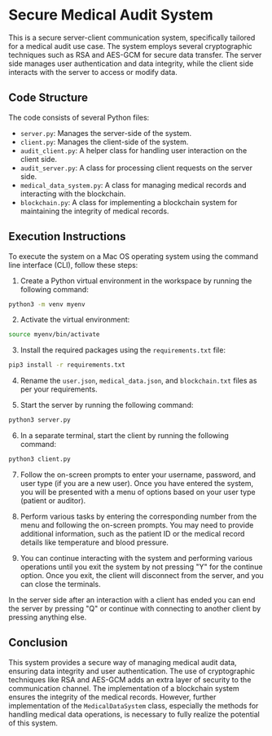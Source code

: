 

# Secure Medical Audit System

This is a secure server-client communication system, specifically tailored for a medical audit use case. The system employs several cryptographic techniques such as RSA and AES-GCM for secure data transfer. The server side manages user authentication and data integrity, while the client side interacts with the server to access or modify data.

## Code Structure

The code consists of several Python files:

- `server.py`: Manages the server-side of the system.
- `client.py`: Manages the client-side of the system.
- `audit_client.py`: A helper class for handling user interaction on the client side.
- `audit_server.py`: A class for processing client requests on the server side.
- `medical_data_system.py`: A class for managing medical records and interacting with the blockchain.
- `blockchain.py`: A class for implementing a blockchain system for maintaining the integrity of medical records.

## Execution Instructions

To execute the system on a Mac OS operating system using the command line interface (CLI), follow these steps:

1. Create a Python virtual environment in the workspace by running the following command: 

```bash
python3 -m venv myenv
```

2. Activate the virtual environment:

```bash
source myenv/bin/activate
```

3. Install the required packages using the `requirements.txt` file:

```bash
pip3 install -r requirements.txt
```

4. Rename the `user.json`, `medical_data.json`, and `blockchain.txt` files as per your requirements.

5. Start the server by running the following command:

```bash
python3 server.py
```

6. In a separate terminal, start the client by running the following command:

```bash
python3 client.py
```

7. Follow the on-screen prompts to enter your username, password, and user type (if you are a new user). Once you have entered the system, you will be presented with a menu of options based on your user type (patient or auditor).

8. Perform various tasks by entering the corresponding number from the menu and following the on-screen prompts. You may need to provide additional information, such as the patient ID or the medical record details like temperature and blood pressure.

9. You can continue interacting with the system and performing various operations until you exit the system by not pressing "Y" for the continue option. Once you exit, the client will disconnect from the server, and you can close the terminals.

In the server side after an interaction with a client has ended you can end the server by pressing "Q" or continue with connecting to another client by pressing anything else.

## Conclusion

This system provides a secure way of managing medical audit data, ensuring data integrity and user authentication. The use of cryptographic techniques like RSA and AES-GCM adds an extra layer of security to the communication channel. The implementation of a blockchain system ensures the integrity of the medical records. However, further implementation of the `MedicalDataSystem` class, especially the methods for handling medical data operations, is necessary to fully realize the potential of this system.

